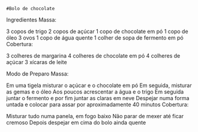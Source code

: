 	#Bolo de chocolate


Ingredientes
Massa:

3 copos de trigo
2 copos de açúcar
1 copo de chocolate em pó
1 copo de óleo
3 ovos
1 copo de água quente
1 colher de sopa de fermento em pó
Cobertura:

3 colheres de margarina
4 colheres de chocolate em pó
4 colheres de açúcar
3 xícaras de leite
 

Modo de Preparo
Massa:

Em uma tigela misturar o açúcar e o chocolate em pó
Em seguida, misturar as gemas e o óleo
Aos poucos acrescentar a água e o trigo
Em seguida juntar o fermento e por fim juntar as claras em neve
Despejar numa forma untada e colocar para assar por aproximadamente 40 minutos
Cobertura:

Misturar tudo numa panela, em fogo baixo
Não parar de mexer até ficar cremoso
Depois despejar em cima do bolo ainda quente